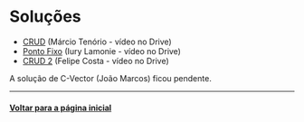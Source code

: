 # Soluções
- [CRUD](https://drive.google.com/file/d/1fYCmxDONPWNpxeo0fJgKjIBIsDP1KJx8/view?usp=sharing) (Márcio Tenório - vídeo no Drive)
- [Ponto Fixo](https://drive.google.com/file/d/1qqTG82Yqp9VXro2GfKzqUMBV4-dfVmyR/view?usp=sharing) (Iury Lamonie - vídeo no Drive)
- [CRUD 2](https://drive.google.com/file/d/17SR4a8ChJOC4m-Byb9iH5QDBgXamR8MN/view?usp=sharing) (Felipe Costa - vídeo no Drive)

A solução de C-Vector (João Marcos) ficou pendente.

---
#### [Voltar para a página inicial](https://github.com/bti-ufrn/monitoria-itp)


